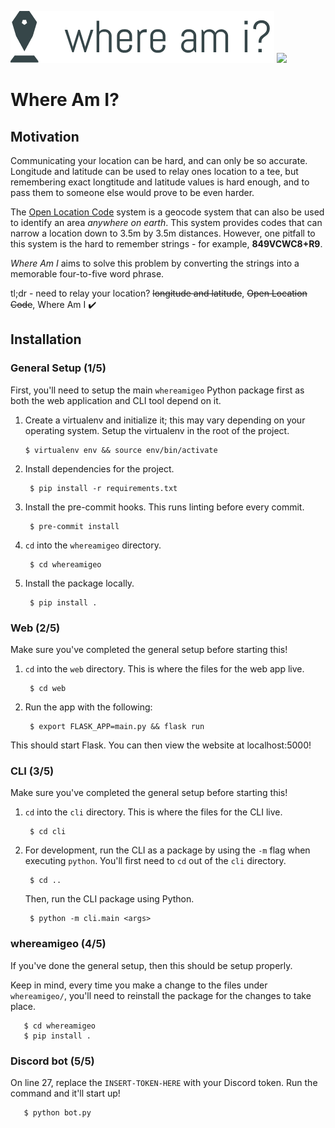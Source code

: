 ![](logo.png)
![](whereami.gif)

# Where Am I?

## Motivation
Communicating your location can be hard, and can only be so accurate. Longitude and latitude can be used to relay ones location to a tee, but remembering exact longtitude and latitude values is hard enough, and to pass them to someone else would prove to be even harder.  
  
The [Open Location Code](https://en.wikipedia.org/wiki/Open_Location_Code) system is a geocode system that can also be used to identify an area *anywhere on earth*. This system provides codes that can narrow a location down to 3.5m by 3.5m distances. However, one pitfall to this system is the hard to remember strings - for example, **849VCWC8+R9**.  
  
*Where Am I* aims to solve this problem by converting the strings into a memorable four-to-five word phrase.

tl;dr - need to relay your location? ~~longitude and latitude~~, ~~Open Location Code~~, Where Am I :heavy_check_mark:

## Installation

### General Setup (1/5)
First, you'll need to setup the main `whereamigeo` Python package first as both the web application and CLI tool depend on it.
1. Create a virtualenv and initialize it; this may vary depending on your operating system. Setup the virtualenv in the root of the project.

       $ virtualenv env && source env/bin/activate

2. Install dependencies for the project.

        $ pip install -r requirements.txt

3. Install the pre-commit hooks. This runs linting before every commit.
        
        $ pre-commit install

3. `cd` into the `whereamigeo` directory.

        $ cd whereamigeo
        
4. Install the package locally.

        $ pip install .


### Web (2/5)
Make sure you've completed the general setup before starting this!

1. `cd` into the `web` directory. This is where the files for the web app live.

        $ cd web

2. Run the app with the following:

        $ export FLASK_APP=main.py && flask run

This should start Flask. You can then view the website at localhost:5000!


### CLI (3/5)
Make sure you've completed the general setup before starting this!

1. `cd` into the `cli` directory. This is where the files for the CLI live.

        $ cd cli
    
    
2. For development, run the CLI as a package by using the `-m` flag when executing `python`. You'll first need to `cd` out of the `cli` directory. 

        $ cd ..
        
    Then, run the CLI package using Python.
    
        $ python -m cli.main <args>

### whereamigeo (4/5)
If you've done the general setup, then this should be setup properly. 

Keep in mind, every time you make a change to the files under `whereamigeo/`, you'll need to reinstall the package for the changes to take place.
        
       $ cd whereamigeo
       $ pip install .
        
### Discord bot (5/5)
On line 27, replace the `INSERT-TOKEN-HERE` with your Discord token. Run the command and it'll start up!

       $ python bot.py
